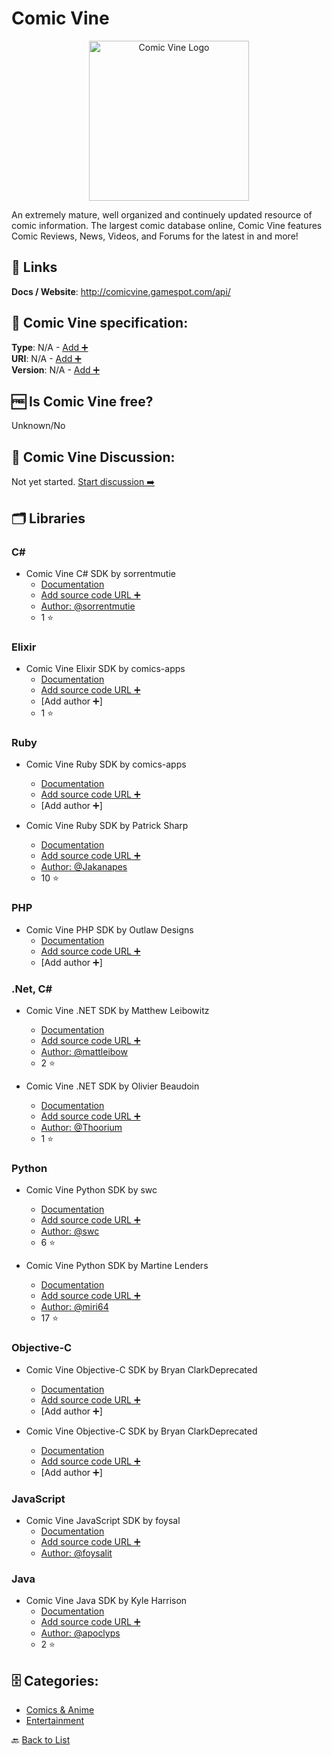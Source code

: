 # Comic Vine
<p align="center">
    <img width="256" src="https://raw.githubusercontent.com/apis-list/apis-list/main/apis/comic-vine/logo_256x256.png" alt="Comic Vine Logo"/>
</p>
An extremely mature, well organized and continuely updated resource of comic information. The largest comic database online, Comic Vine features Comic Reviews, News, Videos, and Forums for the latest in and more!

##  🔗 Links
**Docs / Website**: http://comicvine.gamespot.com/api/

## 🧬 Comic Vine specification:
**Type**: N/A - [Add ➕](https://github.com/apis-list/apis-list/edit/main/apis-list.yaml)  
**URI**: N/A - [Add ➕](https://github.com/apis-list/apis-list/edit/main/apis-list.yaml)  
**Version**: N/A - [Add ➕](https://github.com/apis-list/apis-list/edit/main/apis-list.yaml)

## 🆓 Is Comic Vine free?
 Unknown/No 

## 💬 Comic Vine Discussion:
Not yet started. [Start discussion ➡️](https://github.com/apis-list/apis-list/discussions/new)

## 🗂️ Libraries
### C#
- Comic Vine C# SDK by sorrentmutie
    - [Documentation](https://github.com/sorrentmutie/SharpComicVine)
    - [Add source code URL ➕]()
    - [Author: @sorrentmutie](https://github.com/sorrentmutie)
    - 1 ⭐

### Elixir
- Comic Vine Elixir SDK by comics-apps
    - [Documentation](https://github.com/comics-apps/ex_comic_vine_api)
    - [Add source code URL ➕]()
    - [Add author ➕]
    - 1 ⭐

### Ruby
- Comic Vine Ruby SDK by comics-apps
    - [Documentation](https://github.com/comics-apps/comic_vine-api)
    - [Add source code URL ➕]()
    - [Add author ➕]

- Comic Vine Ruby SDK by Patrick Sharp
    - [Documentation](https://github.com/Jakanapes/ComicVine)
    - [Add source code URL ➕]()
    - [Author: @Jakanapes](https://github.com/Jakanapes)
    - 10 ⭐

### PHP
- Comic Vine PHP SDK by Outlaw Designs
    - [Documentation](https://github.com/outlawdesigns-io/ComicVine)
    - [Add source code URL ➕]()
    - [Add author ➕]

### .Net, C#
- Comic Vine .NET SDK by Matthew Leibowitz
    - [Documentation](https://github.com/mattleibow/ComicVineApi)
    - [Add source code URL ➕]()
    - [Author: @mattleibow](https://github.com/mattleibow)
    - 2 ⭐

- Comic Vine .NET SDK by Olivier Beaudoin
    - [Documentation](https://github.com/Thoorium/comicvine-api-net)
    - [Add source code URL ➕]()
    - [Author: @Thoorium](https://github.com/Thoorium)
    - 1 ⭐

### Python
- Comic Vine Python SDK by swc
    - [Documentation](https://github.com/swc/comicvine_api)
    - [Add source code URL ➕]()
    - [Author: @swc](https://github.com/swc)
    - 6 ⭐

- Comic Vine Python SDK by Martine Lenders
    - [Documentation](https://github.com/miri64/pycomicvine)
    - [Add source code URL ➕]()
    - [Author: @miri64](https://github.com/miri64)
    - 17 ⭐

### Objective-C
- Comic Vine Objective-C SDK by Bryan ClarkDeprecated
    - [Documentation]()
    - [Add source code URL ➕]()
    - [Add author ➕]

- Comic Vine Objective-C SDK by Bryan ClarkDeprecated
    - [Documentation]()
    - [Add source code URL ➕]()
    - [Add author ➕]

### JavaScript
- Comic Vine JavaScript SDK by foysal
    - [Documentation](https://github.com/foysalit/mean-comics)
    - [Add source code URL ➕]()
    - [Author: @foysalit](https://github.com/foysalit)

### Java
- Comic Vine Java SDK by Kyle Harrison
    - [Documentation](https://github.com/apoclyps/Comicvine-GrapeJuice)
    - [Add source code URL ➕]()
    - [Author: @apoclyps](https://github.com/apoclyps)
    - 2 ⭐


## 🗄️ Categories:
- [Comics & Anime](https://github.com/apis-list/apis-list#comics--anime-)
- [Entertainment](https://github.com/apis-list/apis-list#entertainment-)

🔙  [Back to List](https://github.com/apis-list/apis-list)
